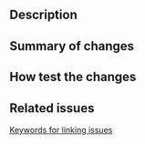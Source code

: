 ## Description

<!-- Describe the goal of this pull request. What does it change or fix? -->

## Summary of changes

<!-- At a high level, what parts of the code did you change and why? -->

## How test the changes

<!-- If there are any special testing requirements, add them here -->

## Related issues
[Keywords for linking issues](https://docs.github.com/en/get-started/writing-on-github/working-with-advanced-formatting/using-keywords-in-issues-and-pull-requests)

<!-- Does this close any open issues? -->
